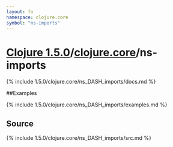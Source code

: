 ```yaml
---
layout: fn
namespace: clojure.core
symbol: "ns-imports"
---
```


# [Clojure 1.5.0](../../)/[clojure.core](../)/ns-imports

{% include 1.5.0/clojure.core/ns_DASH_imports/docs.md %}

##Examples

{% include 1.5.0/clojure.core/ns_DASH_imports/examples.md %}
## Source
{% include 1.5.0/clojure.core/ns_DASH_imports/src.md %}

